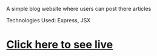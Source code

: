 A simple blog website where users can post there articles

Technologies Used: Express, JSX

<h1><a target="_blank" href="https://pumpkin-cake-70239.herokuapp.com/">Click here to see live</a></h1>
